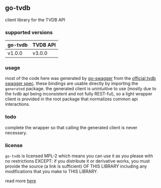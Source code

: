 ## go-tvdb

client library for the TVDB API

### supported versions
| go-tvdb | TVDB API |
| --- | --- |
| v1.0.0 | v3.0.0 |

### usage

most of the code here was generated by [go-swagger](github.com/go-swagger/go-swagger) from the [official tvdb swagger spec](api.thetvdb.com/swagger#). these bindings are usable directly by importing the `generated` package. the generated client is unintuitive to use (mostly due to the tvdb api being inconsistent and not fully REST-ful), so a light wrapper client is provided in the root package that normalizes common api interactions.


### todo

complete the wrapper so that calling the generated client is never necessary.

### license

`go-tvdb` is licensed MPL-2 which means you can use it as you please with no restrictions EXCEPT: if you distribute it or derivative works, you must provide the source (a link is sufficient) OF THIS LIBRARY including any modifications that you make to THIS LIBRARY.

read more [here](https://www.mozilla.org/en-US/MPL/2.0/FAQ/)
